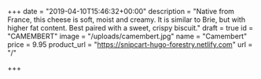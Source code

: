 +++
date = "2019-04-10T15:46:32+00:00"
description = "Native from France, this cheese is soft, moist and creamy. It is similar to Brie, but with higher fat content. Best paired with a sweet, crispy biscuit."
draft = true
id = "CAMEMBERT"
image = "/uploads/camembert.jpg"
name = "Camembert"
price = 9.95
product_url = "https://snipcart-hugo-forestry.netlify.com"
url = "/"

+++
